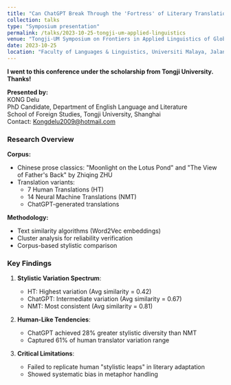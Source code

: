 ```yaml
---
title: "Can ChatGPT Break Through the 'Fortress' of Literary Translation? A Computational Stylistic Analysis of Human vs. Machine Translation"
collection: talks
type: "Symposium presentation"
permalink: /talks/2023-10-25-tongji-um-applied-linguistics
venue: "Tongji-UM Symposium on Frontiers in Applied Linguistics of Global Asia"
date: 2023-10-25
location: "Faculty of Languages & Linguistics, Universiti Malaya, Jalan Universiti, 50603 Kuala Lumpur, Malaysia"
---
```


**I went to this conference under the scholarship from Tongji University. Thanks!**

**Presented by:**  
KONG Delu  
PhD Candidate, Department of English Language and Literature  
School of Foreign Studies, Tongji University, Shanghai  
Contact: Kongdelu2009@hotmail.com  

### Research Overview
**Corpus:**  
- Chinese prose classics: "Moonlight on the Lotus Pond" and "The View of Father's Back" by Zhiqing ZHU  
- Translation variants:  
  - 7 Human Translations (HT)  
  - 14 Neural Machine Translations (NMT)  
  - ChatGPT-generated translations  

**Methodology:**  
- Text similarity algorithms (Word2Vec embeddings)  
- Cluster analysis for reliability verification  
- Corpus-based stylistic comparison  

### Key Findings
1. **Stylistic Variation Spectrum**:
   - HT: Highest variation (Avg similarity = 0.42)  
   - ChatGPT: Intermediate variation (Avg similarity = 0.67)  
   - NMT: Most consistent (Avg similarity = 0.81)  

2. **Human-Like Tendencies**:
   - ChatGPT achieved 28% greater stylistic diversity than NMT  
   - Captured 61% of human translator variation range  

3. **Critical Limitations**:
   - Failed to replicate human "stylistic leaps" in literary adaptation  
   - Showed systematic bias in metaphor handling  